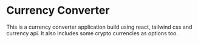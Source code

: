 # Currency Converter

This is a currency converter application build using react, tailwind css and currency api.
It also includes some crypto currencies as options too.
